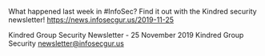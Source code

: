 What happened last week in #InfoSec? Find it out with the Kindred security newsletter!
https://news.infosecgur.us/2019-11-25

Kindred Group Security Newsletter - 25 November 2019
Kindred Group Security
newsletter@infosecgur.us
